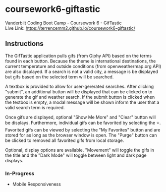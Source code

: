 # coursework6-giftastic
Vanderbilt Coding Boot Camp - Coursework 6 - GifTastic  
Live Link: https://terrencemm2.github.io/coursework6-giftastic/
  
## Instructions  
The GifTastic application pulls gifs (from Giphy API) based on the terms found in each button. Because the theme is international destinations, the current temperature and outside conditions (from openweathermap.org API) are also displayed. If a search is not a valid city, a message is be displayed but gifs based on the selected term will be searched.

A textbox is provided to allow for user-gererated searches. After clicking "submit", an additional button will be displayed that can be clicked on to generate the gif and weather search. If the submit button is clicked when the textbox is empty, a modal message will be shown inform the user that a valid search term is required.

Once gifs are displayed, optional "Show Me More" and "Clear" button will be displays. Furthermore, individual gifs can be favorited by selecting the ⭐️. Favorited gifs can be viewed by selecting the "My Favorites" button and are stored for as long as the browser window is open. The "Purge" button can be clicked to removed all favorited gifs from local storage.

Optional, display options are available. "Movement" will toggle the gifs in the title and the "Dark Mode" will toggle between light and dark page displays.  

### In-Progress  
* Mobile Responsiveness  